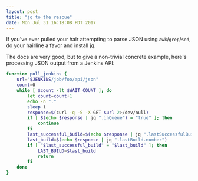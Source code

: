 ```yaml
---
layout: post
title: "jq to the rescue"
date: Mon Jul 31 16:18:08 PDT 2017
---
```


If you've ever pulled your hair attempting to parse JSON using `awk`/`grep`/`sed`,
do your hairline a favor and install [jq](https://stedolan.github.io/jq/).

The docs are very good, but to give a non-trivial concrete example, here's
processing JSON output from a Jenkins API:

```bash
function poll_jenkins {
    url="$JENKINS/job/foo/api/json"
    count=0
    while [ $count -lt $WAIT_COUNT ]; do
        let count=count+1
        echo -n "."
        sleep 1
        response=$(curl -q -S -X GET $url 2>/dev/null)
        if [ $(echo $response | jq ".inQueue") = "true" ]; then
            continue
        fi
        last_successful_build=$(echo $response | jq ".lastSuccessfulBuild.number")
        last_build=$(echo $response | jq ".lastBuild.number")
        if [ "$last_successful_build" = "$last_build" ]; then
            LAST_BUILD=$last_build
            return
        fi
    done
}
```
